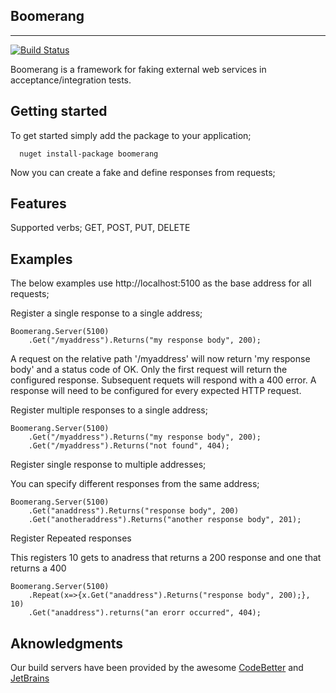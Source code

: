 Boomerang
---------
---------
[![Build Status](http://teamcity.codebetter.com/app/rest/builds/buildType:%28id:bt1142%29/statusIcon)](http://teamcity.codebetter.com/viewType.html?buildTypeId=bt1142&guest=1)

Boomerang is a framework for faking external web services in acceptance/integration tests.  

Getting started
---------------
To get started simply add the package to your application;

      nuget install-package boomerang

Now you can create a fake and define responses from requests;

Features
--------
Supported verbs; GET, POST, PUT, DELETE

Examples
--------
The below examples use http://localhost:5100 as the base address for all requests;

Register a single response to a single address;

    Boomerang.Server(5100)
		.Get("/myaddress").Returns("my response body", 200);

A request on the relative path '/myaddress' will now return 'my response body' and a status code of OK.  Only the first request will return the configured response. Subsequent requets will respond with a 400 error.  A response will need to be configured for every expected HTTP request.

Register multiple responses to a single address;

    Boomerang.Server(5100)
		.Get("/myaddress").Returns("my response body", 200);
		.Get("/myaddress").Returns("not found", 404);

Register single response to multiple addresses;

You can specify different responses from the same address;

    Boomerang.Server(5100)
		.Get("anaddress").Returns("response body", 200)
		.Get("anotheraddress").Returns("another response body", 201);

Register Repeated responses

This registers 10 gets to anadress that returns a 200 response and one that returns a 400

    Boomerang.Server(5100)
    	.Repeat(x=>{x.Get("anaddress").Returns("response body", 200);}, 10)
    	.Get("anaddress").returns("an erorr occurred", 404);

Aknowledgments
--------------
Our build servers have been provided by the awesome [CodeBetter](http://www.codebetter.com) and [JetBrains](http://www.jetbrains.com)
